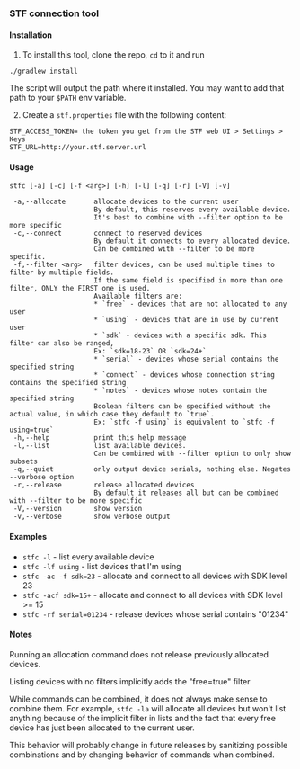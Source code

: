 ### STF connection tool

#### Installation

1. To install this tool, clone the repo, `cd` to it and run 

```
./gradlew install
```

The script will output the path where it installed.
You may want to add that path to your `$PATH` env variable.

2. Create a `stf.properties` file with the following content:

```
STF_ACCESS_TOKEN= the token you get from the STF web UI > Settings > Keys
STF_URL=http://your.stf.server.url 
```

#### Usage
```
stfc [-a] [-c] [-f <arg>] [-h] [-l] [-q] [-r] [-V] [-v]

 -a,--allocate       allocate devices to the current user
                     By default, this reserves every available device.
                     It's best to combine with --filter option to be more specific
 -c,--connect        connect to reserved devices
                     By default it connects to every allocated device.
                     Can be combined with --filter to be more specific.
 -f,--filter <arg>   filter devices, can be used multiple times to filter by multiple fields.
                     If the same field is specified in more than one filter, ONLY the FIRST one is used.
                     Available filters are:
                     * `free` - devices that are not allocated to any user
                     * `using` - devices that are in use by current user
                     * `sdk` - devices with a specific sdk. This filter can also be ranged,
                     Ex: `sdk=18-23` OR `sdk=24+`
                     * `serial` - devices whose serial contains the specified string
                     * `connect` - devices whose connection string contains the specified string
                     * `notes` - devices whose notes contain the specified string
                     Boolean filters can be specified without the actual value, in which case they default to `true`.
                     Ex: `stfc -f using` is equivalent to `stfc -f using=true`
 -h,--help           print this help message
 -l,--list           list available devices.
                     Can be combined with --filter option to only show subsets
 -q,--quiet          only output device serials, nothing else. Negates --verbose option
 -r,--release        release allocated devices
                     By default it releases all but can be combined with --filter to be more specific
 -V,--version        show version
 -v,--verbose        show verbose output
```

#### Examples

* `stfc -l` - list every available device
* `stfc -lf using` - list devices that I'm using
* `stfc -ac -f sdk=23` - allocate and connect to all devices with SDK level 23
* `stfc -acf sdk=15+` - allocate and connect to all devices with SDK level >= 15
* `stfc -rf serial=01234` - release devices whose serial contains "01234"

#### Notes

Running an allocation command does not release previously allocated devices.

Listing devices with no filters implicitly adds the "free=true" filter

While commands can be combined, it does not always make sense to combine them.
For example, `stfc -la` will allocate all devices but won't list anything because of the implicit filter in lists and the fact that every free device has just been allocated to the current user.

This behavior will probably change in future releases by sanitizing possible combinations and by changing behavior of commands when combined.

